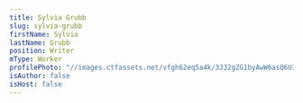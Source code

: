 ```yaml
---
title: Sylvia Grubb
slug: sylvia-grubb
firstName: Sylvia
lastName: Grubb
position: Writer
mType: Worker
profilePhoto: "//images.ctfassets.net/vfgh62eq5a4k/3JJ2gZG1byAwW6asQ6UIwA/17cd1c79c9c87749164b1b50e114fb50/DSC_0836_green-compressed.jpg"
isAuthor: false
isHost: false
---
```


